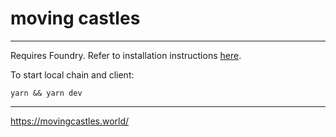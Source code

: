 # moving castles

---

Requires Foundry. Refer to installation instructions [here](https://github.com/foundry-rs/foundry#installation).

To start local chain and client:

```
yarn && yarn dev
```

---

https://movingcastles.world/
